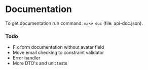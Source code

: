# Documentation
To get documentation run command: `make doc` (file: api-doc.json).


### Todo
- Fix form documentation without avatar field
- Move email checking to constraint validator
- Error handler
- More DTO's and unit tests